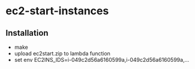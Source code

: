 # ec2-start-instances

## Installation

* make
* upload ec2start.zip to lambda function
* set env EC2INS_IDS=i-049c2d56a6160599a,i-049c2d56a6160599a,...

